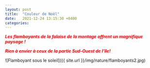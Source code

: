 ```yaml
---
layout: post
title:  "Couleur de Noël"
date:   2021-12-24 13:15:30 +0400
categories: 
---
```


<span style="color: red">***Les flamboyants de la falaise de la montage offrent un magnifique paysage !***</span>

<span style="color: red">***Rien à envier à ceux de la partie Sud-Ouest de l'île!***</span>

![Flamboyant sous le soleil]({{ site.url }}/img/nature/flamboyants2.jpg)